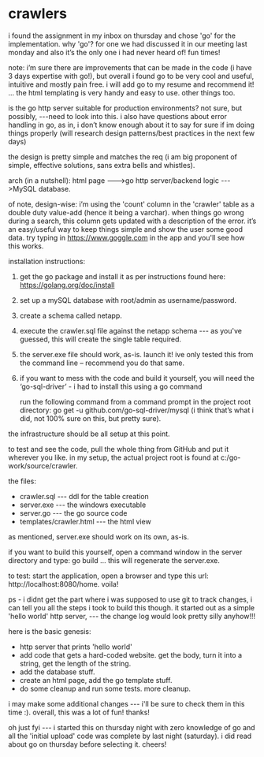 # crawlers

i found the assignment in my inbox on thursday and chose 'go' for the implementation. why 'go'? for one we had discussed it in our meeting last monday and also it’s the only one i had never heard of! fun times!

note: i’m sure there are improvements that can be made in the code (i have 3 days expertise with go!), but overall i found go to be very cool and useful, intuitive and mostly pain free. i will add go to my resume and recommend it! ... the html templating is very handy and easy to use. other things too.

is the go http server suitable for production environments? not sure, but possibly, ---need to look into this. i also have questions about error handling in go, as in, i don’t know enough about it to say for sure if im doing things properly (will research design patterns/best practices in the next few days)

the design is pretty simple and matches the req (i am big proponent of simple, effective solutions, sans extra bells and whistles).

arch (in a nutshell): html page --->go http server/backend logic --->MySQL database.

of note, design-wise: i’m using the 'count' column in the 'crawler' table as a double duty value-add (hence it being a varchar). when things go wrong during a search, this column gets updated with a description of the error. it’s an easy/useful way to keep things simple and show the user some good data. try typing in https://www.goggle.com in the app and you'll see how this works.

installation instructions:
1.	get the go package and install it as per instructions found here: https://golang.org/doc/install
2.	set up a mySQL database with root/admin as username/password.
3.	create a schema called netapp.
4.	execute the crawler.sql file against the netapp schema --- as you've guessed, this will create the single table required.
5.	the server.exe file should work, as-is. launch it! ive only tested this from the command line – recommend you do that same.
6.	if you want to mess with the code and build it yourself, you will need the ‘go-sql-driver’ - i had to install this using a go command

    run the following command from a command prompt in the project root directory: 
        go get -u github.com/go-sql-driver/mysql 
    (i think that’s what i did, not 100% sure on this, but pretty sure).

the infrastructure should be all setup at this point.

to test and see the code, pull the whole thing from GitHub and put it wherever you like. in my setup, the actual project root is found at c:/go-work/source/crawler.

the files:
- crawler.sql --- ddl for the table creation
- server.exe --- the windows executable
- server.go --- the go source code
- templates/crawler.html --- the html view

as mentioned, server.exe should work on its own, as-is.

if you want to build this yourself, open a command window in the server directory and type: go build ... this will regenerate the server.exe.

to test: start the application, open a browser and type this url: http://localhost:8080/home. voila!

ps - i didnt get the part where i was supposed to use git to track changes, i can tell you all the steps i took to build this though. it started out as a simple 'hello world' http server, --- the change log would look pretty silly anyhow!!!

here is the basic genesis:
- http server that prints 'hello world'
- add code that gets a hard-coded website. get the body, turn it into a string, get the length of the string.
- add the database stuff.
- create an html page, add the go template stuff.
- do some cleanup and run some tests. more cleanup.

i may make some additional changes --- i'll be sure to check them in this time :). overall, this was a lot of fun! thanks!

oh just fyi --- i started this on thursday night with zero knowledge of go and all the 'initial upload' code was complete by last night (saturday). i did read about go on thursday before selecting it. cheers!
